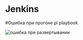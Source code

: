 # Jenkins

#Ошибка при прогоне pl
playbook

![ошибка при развертывании](https://user-images.githubusercontent.com/109212419/223700278-b1d31ef0-5327-4d36-b362-f1b55a883727.jpg)
